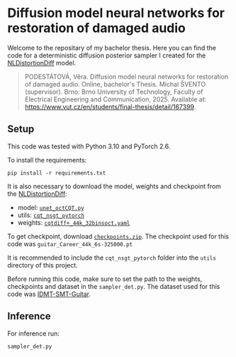 # Diffusion model neural networks for restoration of damaged audio

Welcome to the repositary of my bachelor thesis. Here you can find the code for a deterministic diffusion posterior sampler I created for the 
[NLDistortionDiff](https://github.com/michalsvento/NLDistortionDiff) model.

> PODESTÁTOVÁ, Věra. Diffusion model neural networks for restoration of damaged audio. Online, bachelor's Thesis. Michal ŠVENTO (supervisor). Brno: Brno University of Technology, Faculty of Electrical Engineering and Communication, 2025. Available at: https://www.vut.cz/en/students/final-thesis/detail/167399.

## Setup

This code was tested with Python 3.10 and PyTorch 2.6.

To install the requirements:
```
pip install -r requirements.txt
```

It is also necessary to download the model, weights and checkpoint from the [NLDistortionDiff](https://github.com/michalsvento/NLDistortionDiff):

- model: [`unet_octCQT.py`](https://github.com/michalsvento/NLDistortionDiff/blob/6241780586e1ebd1ec6f67e03651c3976060aa6e/networks/unet_octCQT.py)
- utils: [`cqt_nsgt_pytorch`](https://github.com/michalsvento/NLDistortionDiff/tree/6241780586e1ebd1ec6f67e03651c3976060aa6e/utils/cqt_nsgt_pytorch)
- weights: [`cqtdiff+_44k_32binsoct.yaml`](https://github.com/michalsvento/NLDistortionDiff/blob/6241780586e1ebd1ec6f67e03651c3976060aa6e/conf/network/cqtdiff%2B_44k_32binsoct.yaml)

To get checkpoint, download [`checkpoints.zip`](https://github.com/michalsvento/NLDistortionDiff/releases/tag/checkpoints). 
The checkpoint used for this code was `guitar_Career_44k_6s-325000.pt`

It is recommended to include the `cqt_nsgt_pytorch` folder into the `utils` directory of this project. 

Before running this code, make sure to set the path to the weights, checkpoints and dataset in the `sampler_det.py`. The dataset used for this code was [IDMT-SMT-Guitar](https://www.idmt.fraunhofer.de/en/publications/datasets/guitar.html).

## Inference
For inference run:

```
sampler_det.py
```
